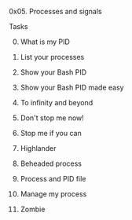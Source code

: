 0x05. Processes and signals

Tasks

0. What is my PID

1. List your processes

2. Show your Bash PID

3. Show your Bash PID made easy

4. To infinity and beyond

5. Don't stop me now!

6. Stop me if you can

7. Highlander

8. Beheaded process

9. Process and PID file

10. Manage my process

11. Zombie

